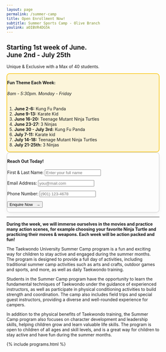 ```yaml
---
layout: page
permalink: /summer-camp
title: Open Enrollment Now!
subtitle: Summer Sports Camp - Olive Branch
youlink: aOIBVR4DG5k
---
```


<section class="page-section" id="summer-camp">
	<div class="container">
		<div class="row">
			<div class="col-lg-12 text-center">
				<h2 class="section-heading text-uppercase">Starting 1st week of June.<br>June 2nd - July 25th</h2>
				<p class="pt-0 pb-4">Unique & Exclusive with a Max of 40 students.</p>
			</div>
		</div>
		<div class="row pb-3">
			<div class="col-md-5 py-4 px-4 mb-3" style="background: rgb(249 200 25 / 15%); border: 2px solid #F9C819; border-radius: 10px;">
				<h4>Fun Theme Each Week:</h4>
				<h6 class="pt-2 pb-3">8am - 5:30pm. Monday - Friday</h6>
				<ol>
					<li><strong>June 2-6:</strong> Kung Fu Panda</li>
					<li><strong>June 9-13:</strong> Karate Kid</li>
					<li><strong>June 16-20:</strong> Teenage Mutant Ninja Turtles</li>
					<li><strong>June 23-27:</strong> 3 Ninjas</li>
					<li><strong>June 30 - July 3rd:</strong> Kung Fu Panda</li>
					<li><strong>July 7-11:</strong> Karate kid</li>
					<li><strong>July 14-18:</strong> Teenage Mutant Ninja Turtles</li>
					<li><strong>July 21-25th:</strong> 3 Ninjas</li>
				</ol>
			</div>
			<div id="summerCamp" class="col-md-6 offset-md-1 py-4 px-4 mb-3" style="border: 2px solid #ddd; box-shadow: 0 5px 15px -5px rgba(32,32,32,.1); border-radius: 10px;">
				<div id="summer-camp-wrap">
					<h4>Reach Out Today!</h4>
					<form name="contact" method="POST" netlify netlify-honeypot="bot-field" id="summer-camp-form">
					  <p>
					    <label for="name">First & Last Name:</label>
					    <input type="text" id="name" name="name" placeholder="Enter your full name" required />
					  </p>
					  <p>
					    <label for="email">Email Address:</label>
					    <input type="email" id="email" name="email" placeholder="you@mail.com" required />
					  </p>
					  <p>
					    <label for="phone">Phone Number:</label>
					    <input type="tel" id="phone" name="phone" placeholder="(901) 123-4678" required />
					  </p>
					  <p>
					    <button type="submit">Enquire Now &nbsp; →</button>
					  </p>
					</form>
					<!-- <p class="form-desc">After submitting the form, you’ll be able to schedule your First Free Class at a time that works for you.</p> -->
				</div>
				<div id="summer-camp-thanks" style="display: none;">
					<h2 id="hi">Hi, <span id="hi-name"></span> <span class="emoji-wave">👋</span></h2>
					<hr>
					<div class="row" style="margin: 0;">
						<h4 class="mt-3">✅ Thanks for your interest in Summer Camp!</h4>
						<p><strong>A Taekwondo University team member will reach out very soon to book your appointment and walk you through all the amazing stuff you'll experience during Summer Camp.</strong></p>
						<img style="width: 100%; height: auto;" class="lazyload" alt="Summer Camp Photo" data-src="/assets/img/banner/summer-camp.png" />
					</div>
				</div>
			</div>
		</div>
		<hr>
		<div class="row">
			<div class="col-md-10 offset-md-1 pt-4">
				<p><strong>During the week, we will immerse ourselves in the movies and practice many action scenes, for example choosing your favorite Ninja Turtle and practicing their moves & weapons. Each week will be action packed and fun!</strong></p>
				<p>The Taekwondo University Summer Camp program is a fun and exciting way for children to stay active and engaged during the summer months. The program is designed to provide a full day of activities, including traditional summer camp activities such as arts and crafts, outdoor games and sports, and more, as well as daily Taekwondo training.</p>
				<p>Students in the Summer Camp program have the opportunity to learn the fundamental techniques of Taekwondo under the guidance of experienced instructors, as well as participate in physical conditioning activities to build strength and coordination. The camp also includes field trips and special guest instructors, providing a diverse and well-rounded experience for campers.</p>
				<p>In addition to the physical benefits of Taekwondo training, the Summer Camp program also focuses on character development and leadership skills, helping children grow and learn valuable life skills. The program is open to children of all ages and skill levels, and is a great way for children to stay active and have fun during the summer months.</p>
			</div>
		</div>
	</div>
</section>

{% include programs.html %}


<script>

  document.getElementById("summer-camp-form").addEventListener("submit", function(event) {
	    event.preventDefault(); // Prevent the default form submission

	    const formData = new FormData(this);
	    const userName = formData.get("name"); // Get the value of the "name" input

	    // Update #hi-name with the captured name
	    if (userName) {
	        document.getElementById("hi-name").textContent = userName;
	    }

	    // Simulate a successful Netlify form submission
	    fetch("/", {
	        method: "POST",
	        body: formData,
	    })
	    .then(() => {
	        // Hide the form
	        document.getElementById("summer-camp-wrap").style.display = "none";
	        // Show the thank you message
	        document.getElementById("summer-camp-thanks").style.display = "block";

	        // Scroll to #free with an 80px offset
	        scrollToAnchor("summerCamp", 80);
	    })
	    .catch((error) => console.error("Error:", error));
	});

	// Smooth scroll function with offset
	function scrollToAnchor(anchorId, offset) {
	    const pageFree = document.getElementById(anchorId);
	    if (pageFree) {
	        const targetPosition = pageFree.getBoundingClientRect().top + window.scrollY - offset;
	        window.scrollTo({
	            top: targetPosition,
	            behavior: "smooth"
	        });
	    }
	}

</script>